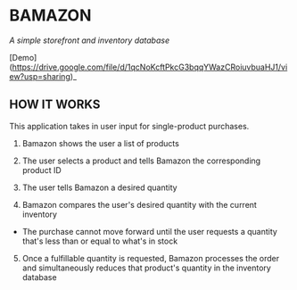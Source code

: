 # BAMAZON
_A simple storefront and inventory database_

[Demo] (https://drive.google.com/file/d/1qcNoKcftPkcG3bqqYWazCRoiuvbuaHJ1/view?usp=sharing)_

## HOW IT WORKS

This application takes in user input for single-product purchases.

1.  Bamazon shows the user a list of products

2. The user selects a product and tells Bamazon the corresponding product ID

3. The user tells Bamazon a desired quantity

4. Bamazon compares the user's desired quantity with the current inventory

*  The purchase cannot move forward until the user requests a quantity that's less than or equal to what's in stock

5. Once a fulfillable quantity is requested, Bamazon processes the order and simultaneously reduces that product's quantity in the inventory database